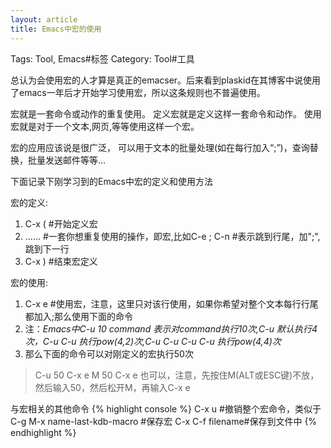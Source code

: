 ```yaml
---
layout: article
title: Emacs中宏的使用
---
```

Tags: Tool, Emacs#标签
Category: Tool#工具

总认为会使用宏的人才算是真正的emacser。后来看到plaskid在其博客中说使用了emacs一年后才开始学习使用宏，所以这条规则也不普遍使用。

宏就是一套命令或动作的重复使用。
定义宏就是定义这样一套命令和动作。
使用宏就是对于一个文本,网页,等等使用这样一个宏。

宏的应用应该说是很广泛， 可以用于文本的批量处理(如在每行加入“;”)，查询替换，批量发送邮件等等... 

下面记录下刚学习到的Emacs中宏的定义和使用方法
<!--more-->


宏的定义: 
1. C-x (  #开始定义宏
2. ......   #一套你想重复使用的操作，即宏,比如C-e ; C-n #表示跳到行尾，加";",跳到下一行
3. C-x )  #结束宏定义

宏的使用: 
1. C-x e #使用宏，注意，这里只对该行使用，如果你希望对整个文本每行行尾都加入;那么使用下面的命令
2. 注：*Emacs中C-u 10 command 表示对command执行10次,C-u 默认执行4次，C-u C-u 执行pow(4,2)次,C-u C-u C-u C-u 执行pow(4,4)次*
3. 那么下面的命令可以对刚定义的宏执行50次  
> C-u 50 C-x e 
> M 50 C-x e 也可以，注意，先按住M(ALT或ESC键)不放，然后输入50，然后松开M，再输入C-x e

与宏相关的其他命令
{% highlight console %}
C-x u #撤销整个宏命令，类似于C-g
 M-x name-last-kdb-macro #保存宏
 C-x C-f filename#保存到文件中 
{% endhighlight %}
